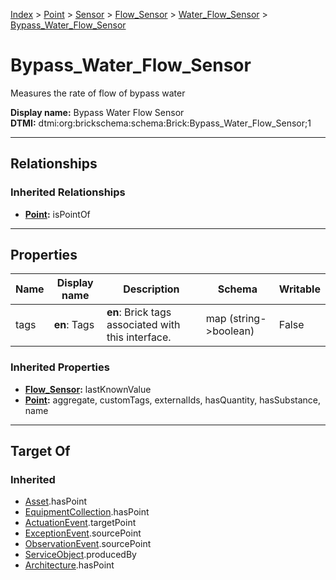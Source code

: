 [Index](../../../../index.md) > [Point](../../../Point.md) > [Sensor](../../Sensor.md) > [Flow_Sensor](../Flow_Sensor.md) > [Water_Flow_Sensor](Water_Flow_Sensor.md) > [Bypass_Water_Flow_Sensor](#)
# Bypass_Water_Flow_Sensor

Measures the rate of flow of bypass water


**Display name:** Bypass Water Flow Sensor<br />
**DTMI:** dtmi:org:brickschema:schema:Brick:Bypass_Water_Flow_Sensor;1

---

## Relationships

### Inherited Relationships
* **[Point](../../../Point.md):** isPointOf

---

## Properties

|Name|Display name|Description|Schema|Writable|
|-|-|-|-|-|
|tags|**en**: Tags|**en**: Brick tags associated with this interface.|map (string->boolean)|False|
### Inherited Properties
* **[Flow_Sensor](../Flow_Sensor.md):** lastKnownValue
* **[Point](../../../Point.md):** aggregate, customTags, externalIds, hasQuantity, hasSubstance, name

---

## Target Of
### Inherited
* [Asset](../../../../Asset/Asset.md).hasPoint
* [EquipmentCollection](../../../../Collection/EquipmentCollection.md).hasPoint
* [ActuationEvent](../../../../Event/PointEvent/ActuationEvent.md).targetPoint
* [ExceptionEvent](../../../../Event/PointEvent/ExceptionEvent.md).sourcePoint
* [ObservationEvent](../../../../Event/PointEvent/ObservationEvent.md).sourcePoint
* [ServiceObject](../../../../Information/ServiceObject/ServiceObject.md).producedBy
* [Architecture](../../../../Space/Architecture/Architecture.md).hasPoint
